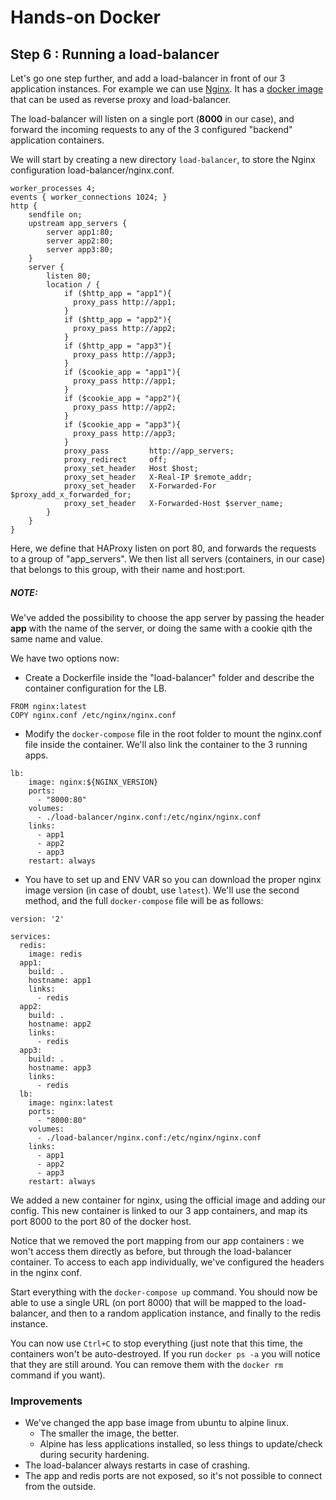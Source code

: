 
# Hands-on Docker

## Step 6 : Running a load-balancer

Let's go one step further, and add a load-balancer in front of our 3 application instances. For example we can use [Nginx](https://www.nginx.com/). It has a [docker image](https://registry.hub.docker.com/_/nginx/) that can be used as reverse proxy and load-balancer.

The load-balancer will listen on a single port (**8000** in our case), and forward the incoming requests to any of the 3 configured "backend" application containers.

We will start by creating a new directory `load-balancer`, to store the Nginx configuration load-balancer/nginx.conf.

```
worker_processes 4;
events { worker_connections 1024; }
http {
    sendfile on;
    upstream app_servers {
        server app1:80;
        server app2:80;
        server app3:80;
    }
    server {
        listen 80;
        location / {
            if ($http_app = "app1"){
              proxy_pass http://app1;
            }
            if ($http_app = "app2"){
              proxy_pass http://app2;
            }
            if ($http_app = "app3"){
              proxy_pass http://app3;
            }
            if ($cookie_app = "app1"){
              proxy_pass http://app1;
            }
            if ($cookie_app = "app2"){
              proxy_pass http://app2;
            }
            if ($cookie_app = "app3"){
              proxy_pass http://app3;
            }
            proxy_pass         http://app_servers;
            proxy_redirect     off;
            proxy_set_header   Host $host;
            proxy_set_header   X-Real-IP $remote_addr;
            proxy_set_header   X-Forwarded-For $proxy_add_x_forwarded_for;
            proxy_set_header   X-Forwarded-Host $server_name;
        }
    }
}
```

Here, we define that HAProxy listen on port 80, and forwards the requests to a group of "app_servers". We then list all servers (containers, in our case) that belongs to this group, with their name and host:port.
##### **NOTE**:
We've added the possibility to choose the app server by passing the header **app** with the name of the server, or doing the same with a cookie qith the same name and value.

We have two options now:

* Create a Dockerfile inside the "load-balancer" folder and describe the container configuration for the LB.
```
FROM nginx:latest
COPY nginx.conf /etc/nginx/nginx.conf

```
* Modify the `docker-compose` file in the root folder to mount the nginx.conf file inside the container. We'll also link the container to the 3 running apps.
```
lb:
    image: nginx:${NGINX_VERSION}
    ports:
      - "8000:80"
    volumes:
      - ./load-balancer/nginx.conf:/etc/nginx/nginx.conf
    links:
      - app1
      - app2
      - app3
    restart: always
```
* You have to set up and ENV VAR so you can download the proper nginx image version (in case of doubt, use `latest`).
We'll use the second method, and the full `docker-compose` file will be as follows:
```
version: '2'

services:
  redis:
    image: redis
  app1:
    build: .
    hostname: app1
    links:
      - redis
  app2:
    build: .
    hostname: app2
    links:
      - redis
  app3:
    build: .
    hostname: app3
    links:
      - redis
  lb:
    image: nginx:latest
    ports:
      - "8000:80"
    volumes:
      - ./load-balancer/nginx.conf:/etc/nginx/nginx.conf
    links:
      - app1
      - app2
      - app3
    restart: always
```

We added a new container for nginx, using the official image and adding our config. This new container is linked to our 3 app containers, and map its port 8000 to the port 80 of the docker host.

Notice that we removed the port mapping from our app containers : we won't access them directly as before, but through the load-balancer container. To access to each app individually, we've configured the headers in the nginx conf.

Start everything with the `docker-compose up` command. You should now be able to use a single URL (on port 8000) that will be mapped to the load-balancer, and then to a random application instance, and finally to the redis instance.

You can now use `Ctrl+C` to stop everything (just note that this time, the containers won't be auto-destroyed. If you run `docker ps -a` you will notice that they are still around. You can remove them with the `docker rm` command if you want).

### Improvements

* We've changed the app base image from ubuntu to alpine linux.
  * The smaller the image, the better.
  * Alpine has less applications installed, so less things to update/check during security hardening.
* The load-balancer always restarts in case of crashing.
* The app and redis ports are not exposed, so it's not possible to connect from the outside.
